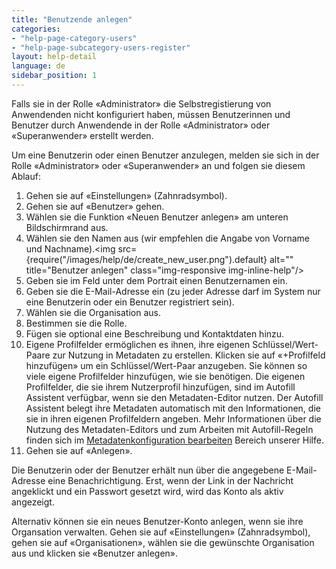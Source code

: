 ```yaml
---
title: "Benutzende anlegen"
categories:
- "help-page-category-users"
- "help-page-subcategory-users-register"
layout: help-detail
language: de
sidebar_position: 1
---
```


Falls sie in der Rolle &laquo;Administrator&raquo; die Selbstregistierung von Anwendenden nicht konfiguriert haben, müssen Benutzerinnen und Benutzer durch Anwendende in der Rolle &laquo;Administrator&raquo; oder &laquo;Superanwender&raquo; erstellt werden.

Um eine Benutzerin oder einen Benutzer anzulegen, melden sie sich in der Rolle &laquo;Administrator&raquo; oder &laquo;Superanwender&raquo; an und folgen sie diesem Ablauf:

1.	Gehen sie auf &laquo;Einstellungen&raquo; (Zahnradsymbol).
1.	Gehen sie auf &laquo;Benutzer&raquo; gehen.
1.	Wählen sie die Funktion &laquo;Neuen Benutzer anlegen&raquo; am unteren Bildschirmrand aus.
1.	Wählen sie den Namen aus (wir empfehlen die Angabe von Vorname und Nachname).<img src={require("/images/help/de/create_new_user.png").default} alt="" title="Benutzer anlegen" class="img-responsive img-inline-help"/>
1.  Geben sie im Feld unter dem Portrait einen Benutzernamen ein.
1.	Geben sie die E-Mail-Adresse ein (zu jeder Adresse darf im System nur eine Benutzerin oder ein Benutzer registriert sein).
1.	Wählen sie die Organisation aus.
1.	Bestimmen sie die Rolle.
1.	Fügen sie optional eine Beschreibung und Kontaktdaten hinzu.
1.	Eigene Profilfelder ermöglichen es ihnen, ihre eigenen Schlüssel/Wert-Paare zur Nutzung in Metadaten zu erstellen. Klicken sie auf &laquo;+Profilfeld hinzufügen&raquo; um ein Schlüssel/Wert-Paar anzugeben. Sie können so viele eigene Profilfelder hinzufügen, wie sie benötigen. Die eigenen Profilfelder, die sie ihrem Nutzerprofil hinzufügen, sind im Autofill Assistent verfügbar, wenn sie den Metadaten-Editor nutzen. Der Autofill Assistent belegt ihre Metadaten automatisch mit den Informationen, die sie in ihren eigenen Profilfeldern angeben. Mehr Informationen über die Nutzung des Metadaten-Editors und zum Arbeiten mit Autofill-Regeln finden sich im [Metadatenkonfiguration bearbeiten](https://www.wetransform.to/help/de/help-page-category-setup-haleconnect/help-page-subcategory-setup-haleconnect-thememetadata/2015/02/10/theme-edit-metadata/) Bereich unserer Hilfe.
1.	Gehen sie auf &laquo;Anlegen&raquo;.

Die Benutzerin oder der Benutzer erhält nun über die angegebene E-Mail-Adresse eine Benachrichtigung. Erst, wenn der Link in der Nachricht angeklickt und ein Passwort gesetzt wird, wird das Konto als aktiv angezeigt.

Alternativ können sie ein neues Benutzer-Konto anlegen, wenn sie ihre Organsation verwalten. Gehen sie auf &laquo;Einstellungen&raquo; (Zahnradsymbol), gehen sie auf &laquo;Organisationen&raquo;, wählen sie die gewünschte Organisation aus und klicken sie &laquo;Benutzer anlegen&raquo;.